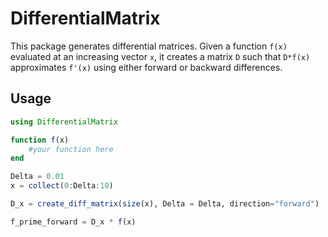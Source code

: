 # DifferentialMatrix

This package generates differential matrices. Given a function `f(x)` evaluated at an increasing vector `x`, it creates a matrix `D` such that `D*f(x)` approximates `f'(x)` using either forward or backward differences.

## Usage

```julia
using DifferentialMatrix

function f(x)
    #your function here
end

Delta = 0.01
x = collect(0:Delta:10)

D_x = create_diff_matrix(size(x), Delta = Delta, direction="forward")

f_prime_forward = D_x * f(x)
```
